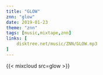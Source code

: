 ```yaml
---
title: "GLOW"
znn: "glow"
date: 2019-01-23
theme: "znn"
tags: [music,mixtape,znn]
links: [
	disktree.net/music/ZNN/GLOW.mp3
]
---
```

{{< mixcloud src=glow >}}
